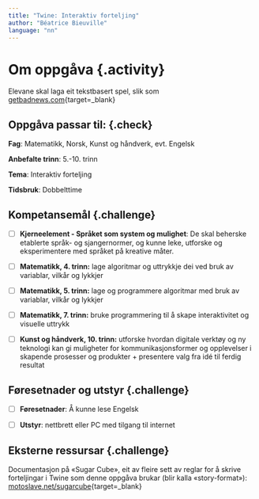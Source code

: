 ```yaml
---
title: "Twine: Interaktiv forteljing"
author: "Béatrice Bieuville"
language: "nn"
---
```



# Om oppgåva {.activity}

Elevane skal laga eit tekstbasert spel, slik som [getbadnews.com](https://www.getbadnews.com/#play){target=_blank}

## Oppgåva passar til: {.check}

__Fag__: Matematikk, Norsk, Kunst og håndverk, evt. Engelsk

__Anbefalte trinn__: 5.-10. trinn

__Tema__: Interaktiv forteljing

__Tidsbruk__: Dobbelttime


## Kompetansemål {.challenge}

- [ ] **Kjerneelement - Språket som system og mulighet**: De skal beherske etablerte språk- og sjangernormer, og kunne leke, utforske og eksperimentere med språket på kreative måter.

- [ ] __Matematikk, 4. trinn:__  lage algoritmar og uttrykkje dei ved bruk av variablar, vilkår og lykkjer

- [ ] __Matematikk, 5. trinn:__  lage og programmere algoritmar med bruk av variablar, vilkår og lykkjer

- [ ] __Matematikk, 7. trinn:__  bruke programmering til å skape interaktivitet og visuelle uttrykk

- [ ] __Kunst og håndverk, 10. trinn:__ utforske hvordan digitale verktøy og ny teknologi kan gi muligheter for kommunikasjonsformer og opplevelser i skapende prosesser og produkter + presentere valg fra idé til ferdig resultat

## Føresetnader og utstyr {.challenge}

- [ ] __Føresetnader__: Å kunne lese Engelsk

- [ ] __Utstyr__: nettbrett eller PC med tilgang til internet

## Eksterne ressursar {.challenge}

Documentasjon på «Sugar Cube», eit av fleire sett av reglar for å skrive forteljingar i Twine som denne oppgåva brukar (blir kalla «story-format»): [motoslave.net/sugarcube](http://www.motoslave.net/sugarcube/2/docs){target=_blank}
